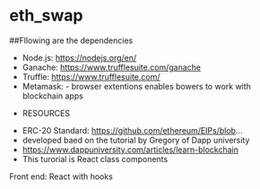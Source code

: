 # eth_swap

##Fllowing are the dependencies

- Node.js: https://nodejs.org/en/​
- Ganache: https://www.trufflesuite.com/ganache​
- Truffle: https://www.trufflesuite.com/​
- Metamask: - browser extentions enables bowers to work with blockchain apps
* RESOURCES
- ERC-20 Standard: https://github.com/ethereum/EIPs/blob...
- developed baed on the tutorial by Gregory of Dapp university 
- https://www.dappuniversity.com/articles/learn-blockchain
- This turorial is React class components

Front end: React with hooks
